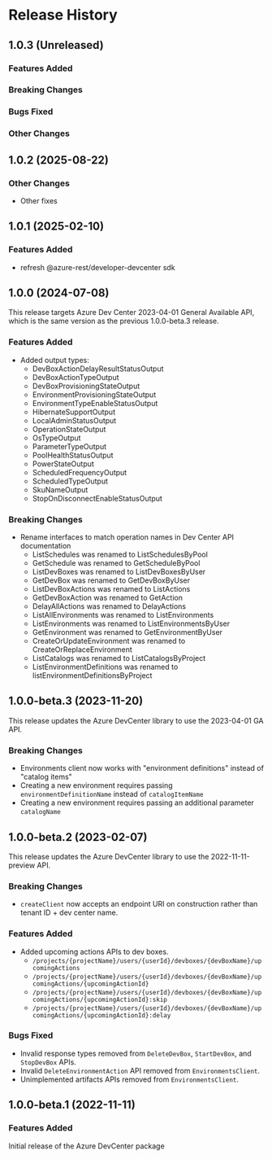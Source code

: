 # Release History

## 1.0.3 (Unreleased)

### Features Added

### Breaking Changes

### Bugs Fixed

### Other Changes

## 1.0.2 (2025-08-22)

### Other Changes

  - Other fixes

## 1.0.1 (2025-02-10)

### Features Added

- refresh @azure-rest/developer-devcenter sdk

## 1.0.0 (2024-07-08)

This release targets Azure Dev Center 2023-04-01 General Available API, which is the same version as the previous 1.0.0-beta.3 release.

### Features Added

- Added output types:
    - DevBoxActionDelayResultStatusOutput
    - DevBoxActionTypeOutput
    - DevBoxProvisioningStateOutput 
    - EnvironmentProvisioningStateOutput
    - EnvironmentTypeEnableStatusOutput
    - HibernateSupportOutput
    - LocalAdminStatusOutput
    - OperationStateOutput
    - OsTypeOutput
    - ParameterTypeOutput
    - PoolHealthStatusOutput
    - PowerStateOutput
    - ScheduledFrequencyOutput
    - ScheduledTypeOutput 
    - SkuNameOutput
    - StopOnDisconnectEnableStatusOutput

### Breaking Changes

- Rename interfaces to match operation names in Dev Center API documentation
    - ListSchedules was renamed to ListSchedulesByPool
    - GetSchedule was renamed to GetScheduleByPool
    - ListDevBoxes was renamed to ListDevBoxesByUser
    - GetDevBox was renamed to GetDevBoxByUser
    - ListDevBoxActions was renamed to ListActions
    - GetDevBoxAction was renamed to GetAction
    - DelayAllActions was renamed to DelayActions
    - ListAllEnvironments was renamed to ListEnvironments
    - ListEnvironments was renamed to ListEnvironmentsByUser
    - GetEnvironment was renamed to GetEnvironmentByUser
    - CreateOrUpdateEnvironment was renamed to CreateOrReplaceEnvironment
    - ListCatalogs was renamed to ListCatalogsByProject
    - ListEnvironmentDefinitions was renamed to listEnvironmentDefinitionsByProject

## 1.0.0-beta.3 (2023-11-20)
This release updates the Azure DevCenter library to use the 2023-04-01 GA API.

### Breaking Changes

 - Environments client now works with "environment definitions" instead of "catalog items"
 - Creating a new environment requires passing `environmentDefinitionName` instead of `catalogItemName`
 - Creating a new environment requires passing an additional parameter `catalogName`

## 1.0.0-beta.2 (2023-02-07)

This release updates the Azure DevCenter library to use the 2022-11-11-preview API.

### Breaking Changes

- `createClient` now accepts an endpoint URI on construction rather than tenant ID + dev center name.

### Features Added

- Added upcoming actions APIs to dev boxes.
    - `/projects/{projectName}/users/{userId}/devboxes/{devBoxName}/upcomingActions`
    - `/projects/{projectName}/users/{userId}/devboxes/{devBoxName}/upcomingActions/{upcomingActionId}`
    - `/projects/{projectName}/users/{userId}/devboxes/{devBoxName}/upcomingActions/{upcomingActionId}:skip`
    - `/projects/{projectName}/users/{userId}/devboxes/{devBoxName}/upcomingActions/{upcomingActionId}:delay`

### Bugs Fixed
- Invalid response types removed from `DeleteDevBox`, `StartDevBox`, and `StopDevBox` APIs.
- Invalid `DeleteEnvironmentAction` API removed from `EnvironmentsClient`.
- Unimplemented artifacts APIs removed from `EnvironmentsClient`.

## 1.0.0-beta.1 (2022-11-11)

### Features Added
Initial release of the Azure DevCenter package
